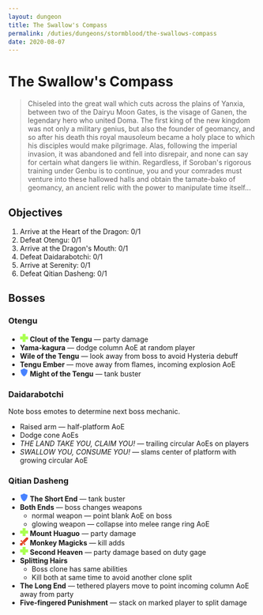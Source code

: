 ```yaml
---
layout: dungeon
title: The Swallow's Compass
permalink: /duties/dungeons/stormblood/the-swallows-compass
date: 2020-08-07
---
```


# The Swallow's Compass

> Chiseled into the great wall which cuts across the plains of Yanxia, between two of the Dairyu Moon Gates, is the visage of Ganen, the legendary hero who united Doma. The first king of the new kingdom was not only a military genius, but also the founder of geomancy, and so after his death this royal mausoleum became a holy place to which his disciples would make pilgrimage. Alas, following the imperial invasion, it was abandoned and fell into disrepair, and none can say for certain what dangers lie within. Regardless, if Soroban's rigorous training under Genbu is to continue, you and your comrades must venture into these hallowed halls and obtain the tamate-bako of geomancy, an ancient relic with the power to manipulate time itself...

## Objectives

1. Arrive at the Heart of the Dragon: 0/1
2. Defeat Otengu: 0/1
3. Arrive at the Dragon's Mouth: 0/1
4. Defeat Daidarabotchi: 0/1
5. Arrive at Serenity: 0/1
6. Defeat Qitian Dasheng: 0/1

## Bosses

### Otengu

- ![](/assets/icons/role-healer.png) **Clout of the Tengu** — party damage
- **Yama-kagura** — dodge column AoE at random player
- **Wile of the Tengu** — look away from boss to avoid Hysteria debuff
- **Tengu Ember** — move away from flames, incoming explosion AoE
- ![](/assets/icons/role-tank.png) **Might of the Tengu** — tank buster

### Daidarabotchi

Note boss emotes to determine next boss mechanic.

- Raised arm — half-platform AoE
- Dodge cone AoEs
- *THE LAND TAKE YOU, CLAIM YOU!* — trailing circular AoEs on players
- *SWALLOW YOU, CONSUME YOU!* — slams center of platform with growing circular AoE

### Qitian Dasheng

- ![](/assets/icons/role-tank.png) **The Short End** — tank buster
- **Both Ends** — boss changes weapons
  - normal weapon — point blank AoE on boss
  - glowing weapon — collapse into melee range ring AoE
- ![](/assets/icons/role-healer.png) **Mount Huaguo** — party damage
- ![](/assets/icons/role-dps.png) **Monkey Magicks** — kill adds
- ![](/assets/icons/role-healer.png) **Second Heaven** — party damage based on duty gage
- **Splitting Hairs**
  - Boss clone has same abilities
  - Kill both at same time to avoid another clone split
- **The Long End** — tethered players move to point incoming column AoE away from party
- **Five-fingered Punishment** — stack on marked player to split damage
